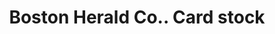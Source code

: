 ---
doi: 10.7916/D8FR17RS
date_other: '1870'
date_other_textual: 1870-1879
form: printed ephemera
genre:
- Card stock
name:
- Boston Herald Co.
object_in_context_url: https://biggert.cul.columbia.edu/items/view/ave_biggert_01673
subject_hierarchical_geographic:
- Boston, Massachusetts, United States
subject_name:
- Boston Herald Co.
title: Boston Herald Co.. Card stock
sort_title: Boston Herald Co.. Card stock
call_number: ave_biggert_01673
coordinates:
- 42.35805555555556,-71.06361111111111
pid: ave_biggert_01673
identifiers: ave_biggert_01673
permalink: /biggert/ave_biggert_01673/
layout: iiif-image-page
---